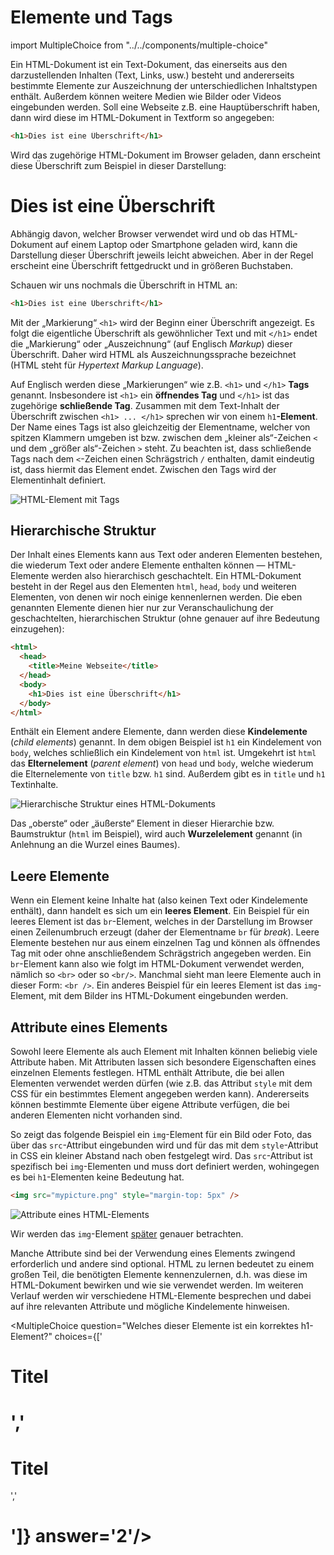 # Elemente und Tags

import MultipleChoice from "../../components/multiple-choice"

Ein HTML-Dokument ist ein Text-Dokument, das einerseits aus den darzustellenden Inhalten
(Text, Links, usw.) besteht und andererseits bestimmte Elemente zur Auszeichnung
der unterschiedlichen Inhaltstypen enthält. Außerdem können
weitere Medien wie Bilder oder Videos eingebunden werden. Soll eine Webseite z.B. eine Hauptüberschrift
haben, dann wird diese im HTML-Dokument in Textform so angegeben:

```html
<h1>Dies ist eine Überschrift</h1>
```

Wird das zugehörige HTML-Dokument im Browser geladen, dann erscheint diese Überschrift
zum Beispiel in dieser Darstellung:

<h1 style={{fontFamily: "serif"}}>Dies ist eine Überschrift</h1>

Abhängig davon, welcher Browser verwendet wird und ob das HTML-Dokument auf einem Laptop oder
Smartphone geladen wird, kann die Darstellung dieser Überschrift jeweils leicht abweichen.
Aber in der Regel erscheint eine Überschrift fettgedruckt und in größeren Buchstaben.

Schauen wir uns nochmals die Überschrift in HTML an:

```html
<h1>Dies ist eine Überschrift</h1>
```

Mit der „Markierung“ `<h1>` wird der Beginn einer Überschrift angezeigt. Es folgt die
eigentliche Überschrift als gewöhnlicher Text und mit `</h1>` endet die „Markierung“
oder „Auszeichnung“ (auf Englisch _Markup_) dieser Überschrift. Daher wird HTML als
Auszeichnungssprache bezeichnet (HTML steht für _Hypertext Markup Language_).

Auf Englisch werden diese „Markierungen“ wie z.B. `<h1>` und `</h1>` **Tags** genannt.
Insbesondere ist `<h1>` ein **öffnendes Tag** und `</h1>` ist das zugehörige **schließende Tag**.
Zusammen mit dem Text-Inhalt der Überschrift zwischen `<h1> ... </h1>` sprechen wir
von einem `h1`**-Element**. Der Name eines Tags ist also gleichzeitig der Elementname,
welcher von spitzen Klammern umgeben ist bzw. zwischen dem „kleiner als“-Zeichen `<` und dem
„größer als“-Zeichen `>` steht. Zu beachten ist, dass schließende Tags nach dem
`<`-Zeichen einen Schrägstrich `/` enthalten, damit eindeutig ist, dass hiermit
das Element endet. Zwischen den Tags wird der Elementinhalt definiert.

![HTML-Element mit Tags](../../images/html/element-tags.png)

## Hierarchische Struktur

Der Inhalt eines Elements kann aus Text oder anderen Elementen bestehen, die wiederum
Text oder andere Elemente enthalten können &mdash; HTML-Elemente werden also hierarchisch
geschachtelt. Ein HTML-Dokument besteht in der Regel aus den Elementen `html`, `head`,
`body` und weiteren Elementen, von denen wir noch einige kennenlernen werden. Die eben
genannten Elemente dienen hier nur zur Veranschaulichung der geschachtelten,
hierarchischen Struktur (ohne genauer auf ihre Bedeutung einzugehen):

```html
<html>
  <head>
    <title>Meine Webseite</title>
  </head>
  <body>
    <h1>Dies ist eine Überschrift</h1>
  </body>
</html>
```

Enthält ein Element andere Elemente, dann werden diese **Kindelemente** (_child elements_)
genannt. In dem obigen Beispiel ist `h1` ein Kindelement von `body`, welches schließlich
ein Kindelement von `html` ist. Umgekehrt ist `html` das **Elternelement** (_parent
element_) von `head` und `body`, welche wiederum die Elternelemente von `title` bzw.
`h1` sind. Außerdem gibt es in `title` und `h1` Textinhalte.

![Hierarchische Struktur eines HTML-Dokuments](../../images/html/hierarchie.png)

Das „oberste“ oder „äußerste“ Element in dieser Hierarchie bzw. Baumstruktur
(`html` im Beispiel), wird auch **Wurzelelement** genannt (in Anlehnung an die Wurzel eines Baumes).

## Leere Elemente

Wenn ein Element keine Inhalte hat (also keinen Text oder Kindelemente enthält), dann
handelt es sich um ein **leeres Element**. Ein Beispiel für ein leeres Element ist das
`br`-Element, welches in der Darstellung im Browser einen Zeilenumbruch erzeugt
(daher der Elementname `br` für _break_).
Leere Elemente bestehen nur aus einem einzelnen Tag und können als öffnendes Tag mit oder
ohne anschließendem Schrägstrich angegeben werden. Ein `br`-Element kann also wie folgt
im HTML-Dokument verwendet werden, nämlich so `<br>` oder so `<br/>`. Manchmal sieht man
leere Elemente auch in dieser Form: `<br />`. Ein anderes Beispiel für ein leeres Element
ist das `img`-Element, mit dem Bilder ins HTML-Dokument eingebunden werden.

## Attribute eines Elements

Sowohl leere Elemente als auch Element mit Inhalten können beliebig viele Attribute haben.
Mit Attributen lassen sich besondere Eigenschaften eines einzelnen Elements
festlegen. HTML enthält Attribute, die bei allen Elementen verwendet werden dürfen
(wie z.B. das Attribut `style` mit dem CSS für ein bestimmtes Element angegeben
werden kann). Andererseits können bestimmte Elemente über eigene Attribute verfügen,
die bei anderen Elementen nicht vorhanden sind.

So zeigt das folgende Beispiel ein `img`-Element für ein Bild oder Foto,
das über das `src`-Attribut eingebunden wird und für das mit dem `style`-Attribut
in CSS ein kleiner Abstand nach oben festgelegt wird. Das `src`-Attribut ist
spezifisch bei `img`-Elementen und muss dort definiert werden, wohingegen es bei
`h1`-Elementen keine Bedeutung hat.

```html
<img src="mypicture.png" style="margin-top: 5px" />
```

![Attribute eines HTML-Elements](../../images/html/attribute.png)

Wir werden das `img`-Element [später](../bilder) genauer betrachten.

Manche Attribute sind bei der Verwendung eines Elements zwingend erforderlich
und andere sind optional. HTML zu lernen bedeutet zu einem großen Teil, die benötigten
Elemente kennenzulernen, d.h. was diese im HTML-Dokument bewirken und wie sie
verwendet werden. Im weiteren Verlauf werden wir verschiedene HTML-Elemente
besprechen und dabei auf ihre relevanten Attribute und mögliche
Kindelemente hinweisen.

<MultipleChoice question="Welches dieser Elemente ist ein korrektes h1-Element?" choices={['<h1>Titel<h1>','<h1>Titel</h1>','<h1 heading="Titel"/>']} answer='2'/>
